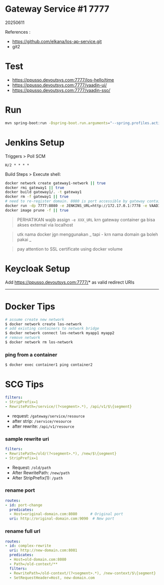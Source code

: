 # Gateway Service #1 7777
20250611


References :
- https://github.com/elkana/los-ap-service.git
- git2

# Test
- https://ppusso.devoutsys.com:7777/los-hello/time
- https://ppusso.devoutsys.com:7777/vaadin-ui/
- https://ppusso.devoutsys.com:7777/vaadin-sso/


# Run
```sh
mvn spring-boot:run -Dspring-boot.run.arguments="--spring.profiles.active=dev"
```

# Jenkins Setup
Triggers > Poll SCM
```
H/2 * * * *
```

Build Steps > Execute shell:
```sh
docker network create gateway1-network || true
docker rmi gateway1 || true
docker build gateway1/. -t gateway1
docker rm -f gateway1 || true
# need to re-register domain. 8080 is port accessible by gateway container. please test via curl first.
docker run -dp 7777:8080 -e JENKINS_URL=http://172.17.0.1:7778 -e VAADIN_SSO_URL=http://vaadin-sso1:8080 -v /home/adminkc/cert-gateway/fullchain2.pem:/app/certs/certssl.pem -v /home/adminkc/cert-gateway/privkey2.pem:/app/certs/keyssl.pem --name=gateway1 --network=gateway1-network gateway1
docker image prune -f || true
```

> PERHATIKAN wajib assign `-e XXX_URL` krn gateway container ga bisa akses external via localhost

> utk nama docker jgn menggunakan _ tapi - krn nama domain ga boleh pakai _

> pay attention to SSL certificate using docker volume


# Keycloak Setup
Add https://ppusso.devoutsys.com:7777/* as valid redirect URIs


---

# Docker Tips
```sh
# assume create new network
$ docker network create los-network
# add existing containers to network bridge
$ docker network connect los-network myapp1 myapp2
# remove network
$ docker network rm los-network
```

### ping from a container
```sh
$ docker exec container1 ping container2
```

# SCG Tips

```yaml
filters:
- StripPrefix=1
- RewritePath=/service/(?<segment>.*), /api/v1/$\{segment}
```
- request: `/gateway/service/resource`
- after strip: `/service/resource`
- after rewrite: `/api/v1/resource`

### sample rewrite uri
```yaml
filters:
- RewritePath=/old/(?<segment>.*), /new/$\{segment}
- StripPrefix=1
```
- Request: `/old/path`
- After RewritePath: `/new/path`
- After StripPrefix(1): `/path`

### rename port
```yaml
routes:
- id: port-change
  predicates:
  - Host=original-domain.com:8080      # Original port
  uri: http://original-domain.com:9090  # New port
```

### rename full url
```yaml
routes:
- id: complex-rewrite
  uri: http://new-domain.com:8081
  predicates:
  - Host=old-domain.com:8080
  - Path=/old-context/**
  filters:
  - RewritePath=/old-context/(?<segment>.*), /new-context/$\{segment}
  - SetRequestHeader=Host, new-domain.com
```

